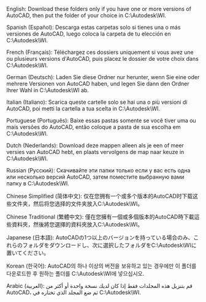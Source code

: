 English:
Download these folders only if you have one or more versions of AutoCAD, then put the folder of your choice in C:\Autodesk\WI.

Spanish (Español):
Descarga estas carpetas solo si tienes una o más versiones de AutoCAD, luego coloca la carpeta de tu elección en C:\Autodesk\WI.

French (Français):
Téléchargez ces dossiers uniquement si vous avez une ou plusieurs versions d'AutoCAD, puis placez le dossier de votre choix dans C:\Autodesk\WI.

German (Deutsch):
Laden Sie diese Ordner nur herunter, wenn Sie eine oder mehrere Versionen von AutoCAD haben, und legen Sie dann den Ordner Ihrer Wahl in C:\Autodesk\WI ab.

Italian (Italiano):
Scarica queste cartelle solo se hai una o più versioni di AutoCAD, poi metti la cartella a tua scelta in C:\Autodesk\WI.

Portuguese (Português):
Baixe essas pastas somente se você tiver uma ou mais versões do AutoCAD, então coloque a pasta de sua escolha em C:\Autodesk\WI.

Dutch (Nederlands):
Download deze mappen alleen als je een of meer versies van AutoCAD hebt, en plaats vervolgens de map naar keuze in C:\Autodesk\WI.

Russian (Русский):
Скачивайте эти папки только если у вас есть одна или несколько версий AutoCAD, затем поместите выбранную вами папку в C:\Autodesk\WI.

Chinese Simplified (简体中文):
仅在您拥有一个或多个版本的AutoCAD时下载这些文件夹，然后将您选择的文件夹放入C:\Autodesk\WI。

Chinese Traditional (繁體中文):
僅在您擁有一個或多個版本的AutoCAD時下載這些資料夾，然後將您選擇的資料夾放入C:\Autodesk\WI。

Japanese (日本語):
AutoCADの1つ以上のバージョンを持っている場合のみ、これらのフォルダをダウンロードし、次に選択したフォルダをC:\Autodesk\WIに置いてください。

Korean (한국어):
AutoCAD의 하나 이상의 버전을 보유하고 있는 경우에만 이 폴더를 다운로드한 후 원하는 폴더를 C:\Autodesk\WI에 넣으십시오.

Arabic (العربية):
قم بتنزيل هذه المجلدات فقط إذا كان لديك نسخة واحدة أو أكثر من AutoCAD، ثم ضع المجلد الذي تختاره في C:\Autodesk\WI.
